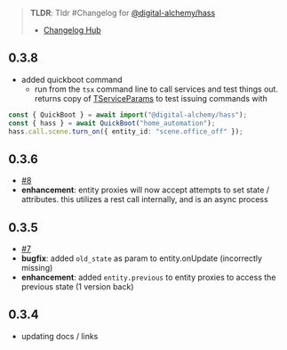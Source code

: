> **TLDR**: Tldr #Changelog for [@digital-alchemy/hass](/home-automation/hass)
> -  [Changelog Hub](/changelog)

## 0.3.8
- added quickboot command
	- run from the `tsx` command line to call services and test things out. returns copy of [TServiceParams](/core/exports/TServiceParams) to test issuing commands with
```typescript
const { QuickBoot } = await import("@digital-alchemy/hass");
const { hass } = await QuickBoot("home_automation");
hass.call.scene.turn_on({ entity_id: "scene.office_off" });
```

## 0.3.6
- [#8](https://github.com/Digital-Alchemy-TS/hass/pull/8)
- **enhancement**: entity proxies will now accept attempts to set state / attributes. this utilizes a rest call internally, and is an async process

## 0.3.5
- [#7](https://github.com/Digital-Alchemy-TS/hass/pull/7)
- **bugfix**: added `old_state` as param to entity.onUpdate (incorrectly missing)
- **enhancement**: added `entity.previous` to entity proxies to access the previous state (1 version back)
## 0.3.4
- updating docs / links
